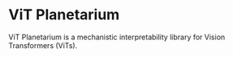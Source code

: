 # ViT Planetarium
ViT Planetarium is a mechanistic interpretability library for Vision Transformers (ViTs).
